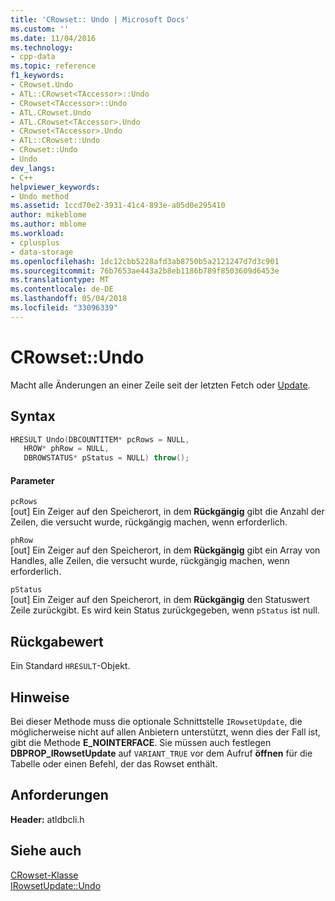 ```yaml
---
title: 'CRowset:: Undo | Microsoft Docs'
ms.custom: ''
ms.date: 11/04/2016
ms.technology:
- cpp-data
ms.topic: reference
f1_keywords:
- CRowset.Undo
- ATL::CRowset<TAccessor>::Undo
- CRowset<TAccessor>::Undo
- ATL.CRowset.Undo
- ATL.CRowset<TAccessor>.Undo
- CRowset<TAccessor>.Undo
- ATL::CRowset::Undo
- CRowset::Undo
- Undo
dev_langs:
- C++
helpviewer_keywords:
- Undo method
ms.assetid: 1ccd70e2-3931-41c4-893e-a05d0e295410
author: mikeblome
ms.author: mblome
ms.workload:
- cplusplus
- data-storage
ms.openlocfilehash: 1dc12cbb5228afd3ab8750b5a2121247d7d3c901
ms.sourcegitcommit: 76b7653ae443a2b8eb1186b789f8503609d6453e
ms.translationtype: MT
ms.contentlocale: de-DE
ms.lasthandoff: 05/04/2018
ms.locfileid: "33096339"
---
```

# <a name="crowsetundo"></a>CRowset::Undo
Macht alle Änderungen an einer Zeile seit der letzten Fetch oder [Update](../../data/oledb/crowset-update.md).  
  
## <a name="syntax"></a>Syntax  
  
```cpp
HRESULT Undo(DBCOUNTITEM* pcRows = NULL,   
   HROW* phRow = NULL,   
   DBROWSTATUS* pStatus = NULL) throw();  
```  
  
#### <a name="parameters"></a>Parameter  
 `pcRows`  
 [out] Ein Zeiger auf den Speicherort, in dem **Rückgängig** gibt die Anzahl der Zeilen, die versucht wurde, rückgängig machen, wenn erforderlich.  
  
 `phRow`  
 [out] Ein Zeiger auf den Speicherort, in dem **Rückgängig** gibt ein Array von Handles, alle Zeilen, die versucht wurde, rückgängig machen, wenn erforderlich.  
  
 `pStatus`  
 [out] Ein Zeiger auf den Speicherort, in dem **Rückgängig** den Statuswert Zeile zurückgibt. Es wird kein Status zurückgegeben, wenn `pStatus` ist null.  
  
## <a name="return-value"></a>Rückgabewert  
 Ein Standard `HRESULT`-Objekt.  
  
## <a name="remarks"></a>Hinweise  
 Bei dieser Methode muss die optionale Schnittstelle `IRowsetUpdate`, die möglicherweise nicht auf allen Anbietern unterstützt, wenn dies der Fall ist, gibt die Methode **E_NOINTERFACE**. Sie müssen auch festlegen **DBPROP_IRowsetUpdate** auf `VARIANT_TRUE` vor dem Aufruf **öffnen** für die Tabelle oder einen Befehl, der das Rowset enthält.  
  
## <a name="requirements"></a>Anforderungen  
 **Header:** atldbcli.h  
  
## <a name="see-also"></a>Siehe auch  
 [CRowset-Klasse](../../data/oledb/crowset-class.md)   
 [IRowsetUpdate::Undo](https://msdn.microsoft.com/en-us/library/ms719655.aspx)